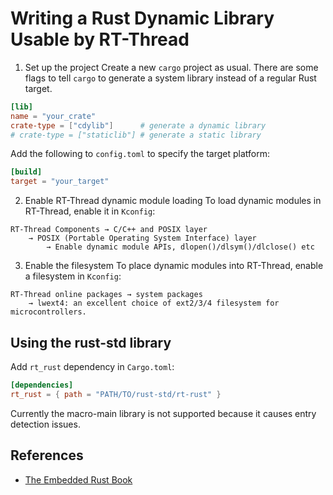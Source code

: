 # Writing a Rust Dynamic Library Usable by RT-Thread

1. Set up the project
Create a new `cargo` project as usual. There are some flags to tell `cargo` to generate a system library instead of a regular Rust target.

```toml
[lib]
name = "your_crate"
crate-type = ["cdylib"]      # generate a dynamic library
# crate-type = ["staticlib"] # generate a static library
```

Add the following to `config.toml` to specify the target platform:

```toml
[build]
target = "your_target"
```

2. Enable RT-Thread dynamic module loading
To load dynamic modules in RT-Thread, enable it in `Kconfig`:
```
RT-Thread Components → C/C++ and POSIX layer 
    → POSIX (Portable Operating System Interface) layer 
        → Enable dynamic module APIs, dlopen()/dlsym()/dlclose() etc
```

3. Enable the filesystem
To place dynamic modules into RT-Thread, enable a filesystem in `Kconfig`:
```
RT-Thread online packages → system packages 
    → lwext4: an excellent choice of ext2/3/4 filesystem for microcontrollers.
```

## Using the rust-std library

Add `rt_rust` dependency in `Cargo.toml`:

```toml
[dependencies]
rt_rust = { path = "PATH/TO/rust-std/rt-rust" }
```

Currently the macro-main library is not supported because it causes entry detection issues.

## References
- [The Embedded Rust Book](https://xxchang.github.io/book/interoperability/rust-with-c.html#extern-c)